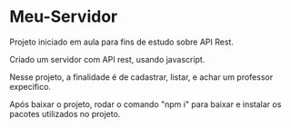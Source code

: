 # Meu-Servidor

Projeto iniciado em aula para fins de estudo sobre API Rest.

Criado um servidor com API rest, usando javascript.

Nesse projeto, a finalidade é de cadastrar, listar, e achar um professor expecifico.

Após baixar o projeto, rodar o comando "npm i" para baixar e instalar os pacotes utilizados no projeto.